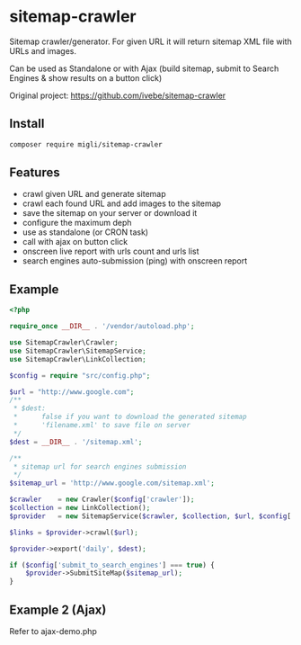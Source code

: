 # sitemap-crawler
Sitemap crawler/generator. For given URL it will return sitemap XML file with URLs and images.

Can be used as Standalone or with Ajax (build sitemap, submit to Search Engines & show results on a button click)

Original project: https://github.com/ivebe/sitemap-crawler

## Install
```sh
composer require migli/sitemap-crawler
```
## Features
- crawl given URL and generate sitemap
- crawl each found URL and add images to the sitemap
- save the sitemap on your server or download it
- configure the maximum deph
- use as standalone (or CRON task)
- call with ajax on button click
- onscreen live report with urls count and urls list
- search engines auto-submission (ping) with onscreen report

## Example

```php
<?php

require_once __DIR__ . '/vendor/autoload.php';

use SitemapCrawler\Crawler;
use SitemapCrawler\SitemapService;
use SitemapCrawler\LinkCollection;

$config = require "src/config.php";

$url = "http://www.google.com";
/**
 * $dest:
 *      false if you want to download the generated sitemap
 *      'filename.xml' to save file on server
 */
$dest = __DIR__ . '/sitemap.xml';

/**
 * sitemap url for search engines submission
 */
$sitemap_url = 'http://www.google.com/sitemap.xml';

$crawler    = new Crawler($config['crawler']);
$collection = new LinkCollection();
$provider   = new SitemapService($crawler, $collection, $url, $config['sitemap_service']);

$links = $provider->crawl($url);

$provider->export('daily', $dest);

if ($config['submit_to_search_engines'] === true) {
    $provider->SubmitSiteMap($sitemap_url);
}
```
## Example 2 (Ajax)
Refer to ajax-demo.php

